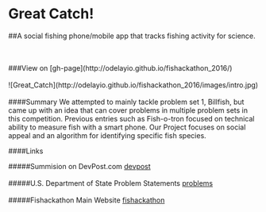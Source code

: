 # Great Catch!

##A social fishing phone/mobile app that tracks fishing activity for science.

<br>
<br>
###View on [gh-page](http://odelayio.github.io/fishackathon_2016/)

<br>
<br>
![Great_Catch](http://odelayio.github.io/fishackathon_2016/images/intro.jpg)
<br>
<br>
####Summary
We attempted to mainly tackle problem set 1, Billfish, but came up with an idea that can cover problems in multiple problem sets in this competition. Previous entries such as Fish-o-tron focused on technical ability to measure fish with a smart phone. Our Project focuses on social appeal and an algorithm for identifying specific fish species.


####Links


#####Summision on DevPost.com [devpost](http://devpost.com/software/great-catch)
<br>
<br>
#####U.S. Department of State Problem Statements  [problems](https://challenges.s3.amazonaws.com/fishackathon/2016%20Fishackathon%20Final%20Problem%20Statements.pdf)
<br>
<br>
#####Fishackathon Main Website [fishackathon](http://www.fishackathon.co/)
